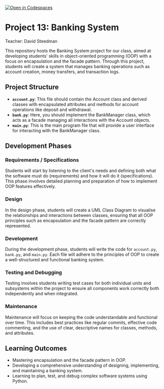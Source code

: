 [![Open in Codespaces](https://classroom.github.com/assets/launch-codespace-2972f46106e565e64193e422d61a12cf1da4916b45550586e14ef0a7c637dd04.svg)](https://classroom.github.com/open-in-codespaces?assignment_repo_id=15274145)
# Project 13: Banking System

Teacher: David Steedman

This repository hosts the Banking System project for our class, aimed at developing students' skills in object-oriented programming (OOP) with a focus on encapsulation and the facade pattern. Through this project, students will create a system that manages banking operations such as account creation, money transfers, and transaction logs.

## Project Structure
- **`account.py`**: This file should contain the Account class and derived classes with encapsulated attributes and methods for account operations like deposit and withdrawal.
- **`bank.py`**: Here, you should implement the BankManager class, which acts as a facade managing all interactions with the Account objects.
- **`main.py`**: This is the main program file that will provide a user interface for interacting with the BankManager class.

## Development Phases
### Requirements / Specifications
Students will start by listening to the client's needs and defining both what the software must do (requirements) and how it will do it (specifications). This phase involves detailed planning and preparation of how to implement OOP features effectively.

### Design
In the design phase, students will create a UML Class Diagram to visualise the relationships and interactions between classes, ensuring that all OOP principles such as encapsulation and the facade pattern are correctly represented.

### Development
During the development phase, students will write the code for `account.py`, `bank.py`, and `main.py`. Each file will adhere to the principles of OOP to create a well-structured and functional banking system.

### Testing and Debugging
Testing involves students writing test cases for both individual units and subsystems within the project to ensure all components work correctly both independently and when integrated.

### Maintenance
Maintenance will focus on keeping the code understandable and functional over time. This includes best practices like regular commits, effective code commenting, and the use of clear, descriptive names for classes, methods, and attributes.

## Learning Outcomes
- Mastering encapsulation and the facade pattern in OOP.
- Developing a comprehensive understanding of designing, implementing, and maintaining a banking system.
- Learning to plan, test, and debug complex software systems using Python.
